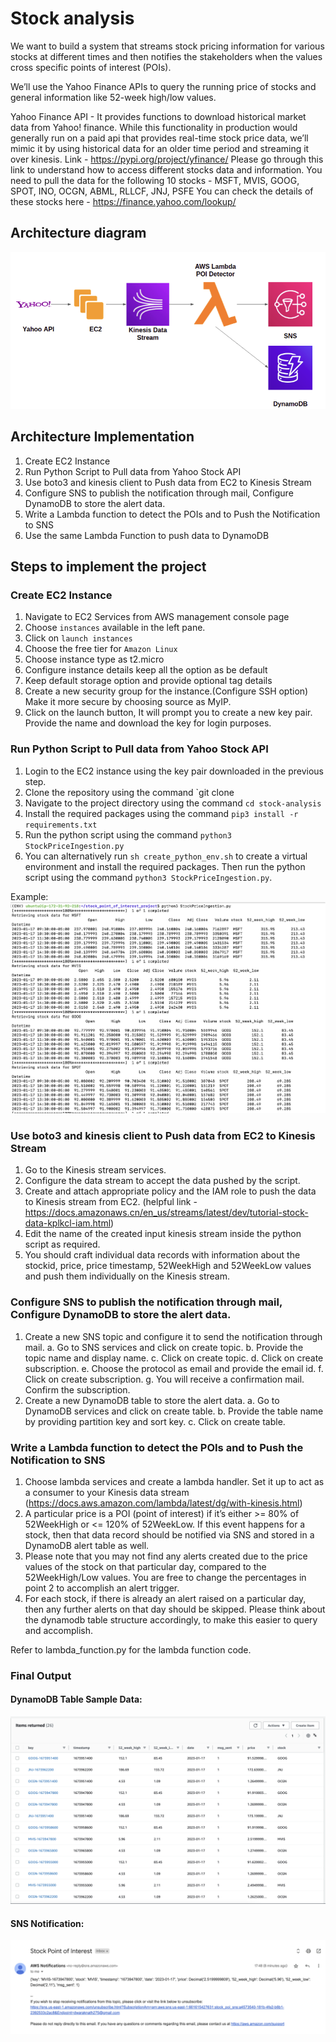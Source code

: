 # Stock analysis

We want to build a system that streams stock pricing information for various stocks at different times and then notifies the stakeholders when the values cross specific points of interest (POIs).

We’ll use the Yahoo Finance APIs to query the running price of stocks and general information like 52-week high/low values.

Yahoo Finance API - It provides functions to download historical market data from Yahoo! finance. While this functionality in production would generally run on a paid api that provides real-time stock price data, we’ll mimic it by using historical data for an older time period and streaming it over kinesis.
Link - https://pypi.org/project/yfinance/
Please go through this link to understand how to access different stocks data and information.
You need to pull the data for the following 10 stocks - 
MSFT, MVIS, GOOG, SPOT, INO, OCGN, ABML, RLLCF, JNJ, PSFE
You can check the details of these stocks here - https://finance.yahoo.com/lookup/

## Architecture diagram

![Alt text](images/architecture_diag.png)

## Architecture Implementation	
1. Create EC2 Instance
2. Run Python Script to Pull data from Yahoo Stock API 
3. Use boto3 and kinesis client to Push data from EC2 to Kinesis Stream
4. Configure SNS to publish the notification through mail, Configure DynamoDB to store the alert data. 
5. Write a Lambda function to detect the POIs and to Push the Notification to SNS
6. Use the same Lambda Function to push data to DynamoDB 

## Steps to implement the project
### Create EC2 Instance
1. Navigate to EC2 Services from AWS management console page
2. Choose `instances` available in the left pane. 
3. Click on `launch instances`
4. Choose  the free tier for `Amazon Linux`
5. Choose instance type as t2.micro 
6. Configure instance details keep all the option as be default
7. Keep default storage option and provide optional tag details
8. Create a new security group for the instance.(Configure SSH option) Make it more secure by choosing source as MyIP. 
9. Click on the launch button, It will prompt you to create a new key pair. Provide the name and download the key for login purposes.

### Run Python Script to Pull data from Yahoo Stock API
1. Login to the EC2 instance using the key pair downloaded in the previous step.
2. Clone the repository using the command `git clone
3. Navigate to the project directory using the command `cd stock-analysis`
4. Install the required packages using the command `pip3 install -r requirements.txt`
5. Run the python script using the command `python3 StockPriceIngestion.py`
6. You can alternatively run `sh create_python_env.sh` to create a virtual environment and install the required packages. Then run the python script using the command `python3 StockPriceIngestion.py`.

Example:
![Alt text](images/stock_price_ingestion_example.png)

### Use boto3 and kinesis client to Push data from EC2 to Kinesis Stream

1. Go to the Kinesis stream services. 
2. Configure the data stream to accept the data pushed by the script. 
3. Create and attach appropriate policy and the IAM role to push the data to Kinesis stream from EC2. (helpful link - https://docs.amazonaws.cn/en_us/streams/latest/dev/tutorial-stock-data-kplkcl-iam.html)
4. Edit the name of the created input kinesis stream inside the python script as required.
5. You should craft individual data records with information about the stockid, price, price timestamp, 52WeekHigh and 52WeekLow values and push them individually on the Kinesis stream.

### Configure SNS to publish the notification through mail, Configure DynamoDB to store the alert data.

1. Create a new SNS topic and configure it to send the notification through mail.
    a. Go to SNS services and click on create topic.
    b. Provide the topic name and display name.
    c. Click on create topic.
    d. Click on create subscription.
    e. Choose the protocol as email and provide the email id.
    f. Click on create subscription.
    g. You will receive a confirmation mail. Confirm the subscription.
2. Create a new DynamoDB table to store the alert data.
    a. Go to DynamoDB services and click on create table.
    b. Provide the table name by providing partition key and sort key.
    c. Click on create table.

### Write a Lambda function to detect the POIs and to Push the Notification to SNS
1. Choose lambda services and create a lambda handler. Set it up to act as a consumer to your Kinesis data stream (https://docs.aws.amazon.com/lambda/latest/dg/with-kinesis.html)
2. A particular price is a POI (point of interest) if it’s either >= 80% of 52WeekHigh or <= 120% of 52WeekLow. If this event happens for a stock, then that data record should be notified via SNS and stored in a DynamoDB alert table as well.
3. Please note that you may not find any alerts created due to the price values of the stock on that particular day, compared to the 52WeekHigh/Low values. You are free to change the percentages in point 2 to accomplish an alert trigger.
4. For each stock, if there is already an alert raised on a particular day, then any further alerts on that day should be skipped. Please think about the dynamodb table structure accordingly, to make this easier to query and accomplish.

Refer to lambda_function.py for the lambda function code.

### Final Output
#### DynamoDB Table Sample Data:
![Alt text](images/dynamo_db_data.png)

#### SNS Notification:

![Alt text](images/email_notification.png)